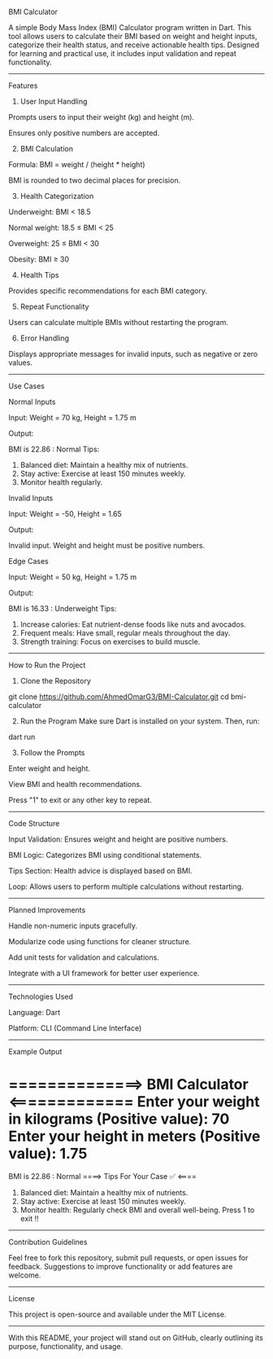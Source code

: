 BMI Calculator

A simple Body Mass Index (BMI) Calculator program written in Dart. This tool allows users to calculate their BMI based on weight and height inputs, categorize their health status, and receive actionable health tips. Designed for learning and practical use, it includes input validation and repeat functionality.


---

Features

1. User Input Handling

Prompts users to input their weight (kg) and height (m).

Ensures only positive numbers are accepted.



2. BMI Calculation

Formula: BMI = weight / (height * height)

BMI is rounded to two decimal places for precision.



3. Health Categorization

Underweight: BMI < 18.5

Normal weight: 18.5 ≤ BMI < 25

Overweight: 25 ≤ BMI < 30

Obesity: BMI ≥ 30



4. Health Tips

Provides specific recommendations for each BMI category.



5. Repeat Functionality

Users can calculate multiple BMIs without restarting the program.



6. Error Handling

Displays appropriate messages for invalid inputs, such as negative or zero values.





---

Use Cases

Normal Inputs

Input: Weight = 70 kg, Height = 1.75 m

Output:

BMI is 22.86 : Normal
Tips: 
1. Balanced diet: Maintain a healthy mix of nutrients.
2. Stay active: Exercise at least 150 minutes weekly.
3. Monitor health regularly.


Invalid Inputs

Input: Weight = -50, Height = 1.65

Output:

Invalid input. Weight and height must be positive numbers.


Edge Cases

Input: Weight = 50 kg, Height = 1.75 m

Output:

BMI is 16.33 : Underweight
Tips:
1. Increase calories: Eat nutrient-dense foods like nuts and avocados.
2. Frequent meals: Have small, regular meals throughout the day.
3. Strength training: Focus on exercises to build muscle.



---

How to Run the Project

1. Clone the Repository

git clone https://github.com/AhmedOmarG3/BMI-Calculator.git
cd bmi-calculator


2. Run the Program
Make sure Dart is installed on your system. Then, run:

dart run


3. Follow the Prompts

Enter weight and height.

View BMI and health recommendations.

Press "1" to exit or any other key to repeat.





---

Code Structure

Input Validation: Ensures weight and height are positive numbers.

BMI Logic: Categorizes BMI using conditional statements.

Tips Section: Health advice is displayed based on BMI.

Loop: Allows users to perform multiple calculations without restarting.



---

Planned Improvements

Handle non-numeric inputs gracefully.

Modularize code using functions for cleaner structure.

Add unit tests for validation and calculations.

Integrate with a UI framework for better user experience.



---

Technologies Used

Language: Dart

Platform: CLI (Command Line Interface)



---

Example Output

==============> BMI Calculator <=============
Enter your weight in kilograms (Positive value): 70
Enter your height in meters (Positive value): 1.75
============================
BMI is 22.86 : Normal
====> Tips For Your Case ✅ <====
1. Balanced diet: Maintain a healthy mix of nutrients.
2. Stay active: Exercise at least 150 minutes weekly.
3. Monitor health: Regularly check BMI and overall well-being.
Press 1 to exit !!


---

Contribution Guidelines

Feel free to fork this repository, submit pull requests, or open issues for feedback. Suggestions to improve functionality or add features are welcome.


---

License

This project is open-source and available under the MIT License.


---

With this README, your project will stand out on GitHub, clearly outlining its purpose, functionality, and usage.
